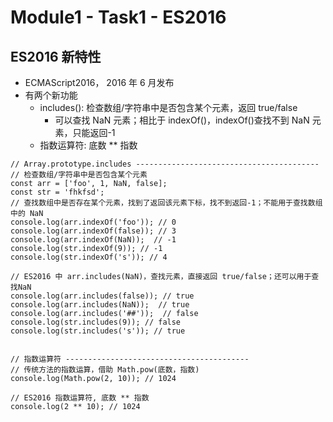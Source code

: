 # Module1 - Task1 - ES2016


## ES2016 新特性
* ECMAScript2016， 2016 年 6 月发布
* 有两个新功能
    - includes(): 检查数组/字符串中是否包含某个元素，返回 true/false
        + 可以查找 NaN 元素；相比于 indexOf()，indexOf()查找不到 NaN 元素，只能返回-1
    - 指数运算符: 底数 ** 指数
```
// Array.prototype.includes -----------------------------------------
// 检查数组/字符串中是否包含某个元素
const arr = ['foo', 1, NaN, false];
const str = 'fhkfsd';
// 查找数组中是否存在某个元素，找到了返回该元素下标，找不到返回-1；不能用于查找数组中的 NaN
console.log(arr.indexOf('foo')); // 0
console.log(arr.indexOf(false)); // 3
console.log(arr.indexOf(NaN));  // -1
console.log(str.indexOf(9)); // -1
console.log(str.indexOf('s')); // 4

// ES2016 中 arr.includes(NaN)，查找元素，直接返回 true/false；还可以用于查找NaN
console.log(arr.includes(false)); // true
console.log(arr.includes(NaN));  // true
console.log(arr.includes('##'));  // false
console.log(str.includes(9)); // false
console.log(str.includes('s')); // true


// 指数运算符 -----------------------------------------
// 传统方法的指数运算，借助 Math.pow(底数，指数)
console.log(Math.pow(2, 10)); // 1024

// ES2016 指数运算符, 底数 ** 指数
console.log(2 ** 10); // 1024

```




